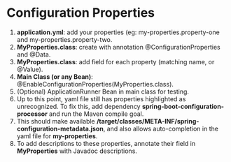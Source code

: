 <h1>Configuration Properties</h1>
<ol>
    <li><b>application.yml</b>: add your properties (eg: my-properties.property-one and my-properties.property-two.</li>
    <li><b>MyProperties.class</b>: create with annotation @ConfigurationProperties and @Data.</li>
    <li><b>MyProperties.class</b>: add field for each property (matching name, or @Value).</li>
    <li><b>Main Class (or any Bean)</b>: @EnableConfigurationProperties(MyProperties.class).</li>
    <li>(Optional) ApplicationRunner Bean in main class for testing.</li>
    <li>Up to this point, yaml file still has properties highlighted as unrecognized. To fix this, add dependency <b>spring-boot-configuration-processor</b> and run the Maven compile goal.</li>
    <li>This should make available <b>/target/classes/META-INF/spring-configuration-metadata.json</b>, and also allows auto-completion in the yaml file for <b>my-properties</b>.</li>
    <li>To add descriptions to these properties, annotate their field in <b>MyProperties</b> with Javadoc descriptions.</li>
</ol>